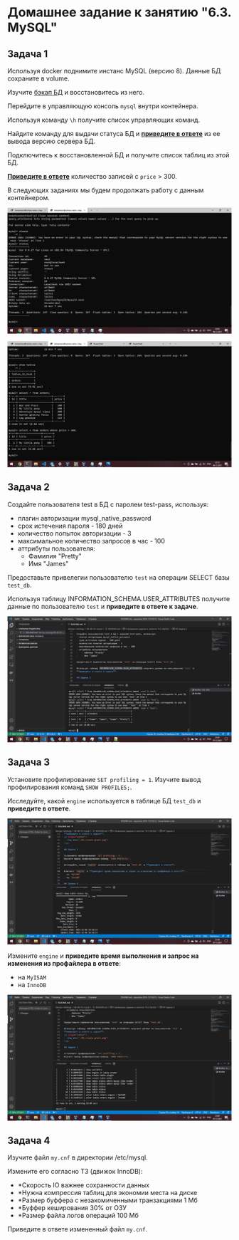 # Домашнее задание к занятию "6.3. MySQL"

## Задача 1

Используя docker поднимите инстанс MySQL (версию 8). Данные БД сохраните в volume.

Изучите [бэкап БД](https://github.com/netology-code/virt-homeworks/tree/master/06-db-03-mysql/test_data) и 
восстановитесь из него.

Перейдите в управляющую консоль `mysql` внутри контейнера.

Используя команду `\h` получите список управляющих команд.

Найдите команду для выдачи статуса БД и [**приведите в ответе**](01.status.png) из ее вывода версию сервера БД.

Подключитесь к восстановленной БД и получите список таблиц из этой БД.

[**Приведите в ответе**](01.select.png) количество записей с `price` > 300.

В следующих заданиях мы будем продолжать работу с данным контейнером.
<p align="center">
  <img src="./01.status.png">
</p>
<p align="center">
  <img src="./01.select.png">
</p>

## Задача 2

Создайте пользователя test в БД c паролем test-pass, используя:
- плагин авторизации mysql_native_password
- срок истечения пароля - 180 дней 
- количество попыток авторизации - 3 
- максимальное количество запросов в час - 100
- аттрибуты пользователя:
    - Фамилия "Pretty"
    - Имя "James"

Предоставьте привелегии пользователю `test` на операции SELECT базы `test_db`.
    
Используя таблицу INFORMATION_SCHEMA.USER_ATTRIBUTES получите данные по пользователю `test` и 
**приведите в ответе к задаче**.
<p align="center">
  <img src="./02.create-grant.png">
</p>

## Задача 3

Установите профилирование `SET profiling = 1`.
Изучите вывод профилирования команд `SHOW PROFILES;`.

Исследуйте, какой `engine` используется в таблице БД `test_db` и **приведите в ответе**.
<p align="center">
  <img src="./03.engine_type.png">
</p>

Измените `engine` и **приведите время выполнения и запрос на изменения из профайлера в ответе**:
- на `MyISAM`
- на `InnoDB`

<p align="center">
  <img src="./03.engines_change.png">
</p>

## Задача 4 

Изучите файл `my.cnf` в директории /etc/mysql.

Измените его согласно ТЗ (движок InnoDB):
- *Скорость IO важнее сохранности данных
- *Нужна компрессия таблиц для экономии места на диске
- *Размер буффера с незакомиченными транзакциями 1 Мб
- *Буффер кеширования 30% от ОЗУ
- *Размер файла логов операций 100 Мб

Приведите в ответе измененный файл `my.cnf`.
